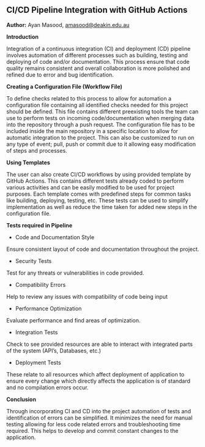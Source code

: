 ﻿## CI/CD Pipeline Integration with GitHub Actions

**Author:** Ayan Masood, [amasood@deakin.edu.au](mailto:amasood@deakin.edu.au)

**Introduction**

Integration of a continuous integration (CI) and deployment (CD) pipeline involves automation of
different processes such as building, testing and deploying of code and/or documentation. This
process ensure that code quality remains consistent and overall collaboration is more polished and
refined due to error and bug identification.

**Creating a Configuration File (Workflow File)**

To define checks related to this process to allow for automation a configuration file containing all
identified checks needed for this project should be defined. This file contains different
preexisting tools the team can use to perform tests on incoming code/documentation when merging data
into the repository through a push request. The configuration file has to be included inside the
main repository in a specific location to allow for automatic integration to the project. This can
also be customized to run on any type of event; pull, push or commit due to it allowing easy
modification of steps and processes.

**Using Templates**

The user can also create CI/CD workflows by using provided template by GitHub Actions. This contains
different tests already coded to perform various activities and can be easily modified to be used
for project purposes. Each template comes with predefined steps for common tasks like building,
deploying, testing, etc. These tests can be used to simplify implementation as well as reduce the
time taken for added new steps in the configuration file.

**Tests required in Pipeline**

- Code and Documentation Style

Ensure consistent layout of code and documentation throughout the project.

- Security Tests

Test for any threats or vulnerabilities in code provided.

- Compatibility Errors

Help to review any issues with compatibility of code being input

- Performance Optimization

Evaluate performance and find areas of optimization.

- Integration Tests

Check to see provided resources are able to interact with integrated parts of the system (API’s,
Databases, etc.)

- Deployment Tests

These relate to all resources which affect deployment of application to ensure every change which
directly affects the application is of standard and no compilation errors occur.

**Conclusion**

Through incorporating CI and CD into the project automation of tests and identification of errors
can be simplified. It minimizes the need for manual testing allowing for less code related errors
and troubleshooting time required. This helps to develop and commit constant changes to the
application.